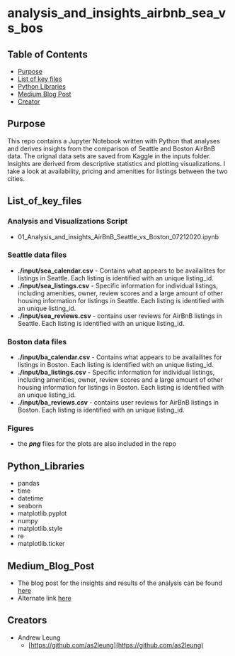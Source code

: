 # analysis_and_insights_airbnb_sea_vs_bos


## Table of Contents
* [Purpose](#purpose)
* [List of key files](#list_of_key_files)
* [Python Libraries](#python_libraries)
* [Medium Blog Post](#medium_blog_post)
* [Creator](#creators)

## Purpose

This repo contains a Jupyter Notebook written with Python that analyses and derives insights from the comparison of Seattle and Boston AirBnB data. The orignal data sets are saved from Kaggle in the inputs folder. Insights are derived from descriptive statistics and plotting visualizations. I take a look at
availability, pricing and amenities for listings between the two cities.


## List_of_key_files

### Analysis and Visualizations Script

* 01_Analysis_and_insights_AirBnB_Seattle_vs_Boston_07212020.ipynb

### Seattle data files 

* **./input/sea_calendar.csv** - Contains what appears to be availailites for listings in Seattle. Each listing is identified with an unique listing_id.
* **./input/sea_listings.csv** - Specific information for individual listings, including amenities, owner, review scores and a large amount of other housing information for listings in Seattle. Each listing is identified with an unique listing_id.
* **./input/sea_reviews.csv** - contains user reviews for AirBnB listings in Seattle. Each listing is identified with an unique listing_id.

### Boston data files

* **./input/ba_calendar.csv** - Contains what appears to be availailites for listings in Boston. Each listing is identified with an unique listing_id.
* **./input/ba_listings.csv** - Specific information for individual listings, including amenities, owner, review scores and a large amount of other housing information for listings in Boston. Each listing is identified with an unique listing_id.
* **./input/ba_reviews.csv** - contains user reviews for AirBnB listings in Boston. Each listing is identified with an unique listing_id.

### Figures

* the **_png_** files for the plots are also included in the repo


## Python_Libraries

* pandas
* time
* datetime
* seaborn
* matplotlib.pyplot 
* numpy 
* matplotlib.style
* re 
* matplotlib.ticker

## Medium_Blog_Post

* The blog post for the insights and results of the analysis can be found [here](https://medium.com/@andrew.sleung/where-to-book-your-next-trip-a-comparison-of-airbnb-listings-in-seattle-and-boston-ef36852833cb)
* Alternate link [here](https://medium.com/@andrew.sleung/where-to-book-your-next-trip-a-comparison-of-airbnb-listings-in-seattle-and-boston-ef36852833cb?sk=c8e14f53f2a2ad794c1302d6982f7a14)

## Creators

* Andrew Leung
    - [https://github.com/as2leung](https://github.com/as2leung)
